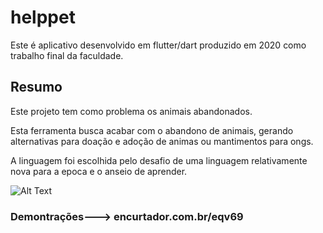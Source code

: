 # helppet

Este é aplicativo desenvolvido em flutter/dart produzido em 2020 como trabalho final da faculdade.

## Resumo

Este projeto tem como problema os animais abandonados.

Esta ferramenta busca acabar com o abandono de animais, gerando alternativas para doação e adoção de animas ou mantimentos para ongs.

A linguagem foi escolhida pelo desafio de uma linguagem relativamente nova para a epoca e o anseio de aprender. 

![Alt Text](https://media.giphy.com/media/hxLuNsRpu8QBZ5oIwZ/giphy.gif)

### Demontrações---> encurtador.com.br/eqv69


